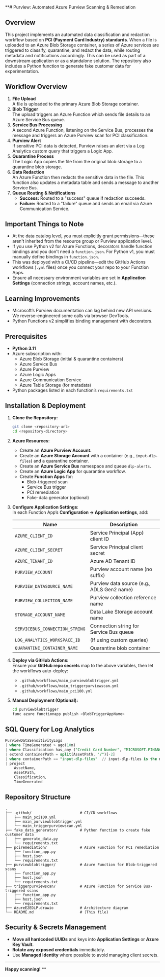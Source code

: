 **# Purview: Automated Azure Purview Scanning & Remediation

## Overview
This project implements an automated data classification and redaction workflow based on **PCI (Payment Card Industry) standards**. When a file is uploaded to an Azure Blob Storage container, a series of Azure services are triggered to classify, quarantine, and redact the data, while routing metadata and notifications accordingly. This can be used as part of a downstream application or as a standalone solution. The repository also includes a Python function to generate fake customer data for experimentation.

## Workflow Overview
1. **File Upload**  
   A file is uploaded to the primary Azure Blob Storage container.
2. **Blob Trigger**  
   The upload triggers an Azure Function which sends file details to an Azure Service Bus queue.
3. **Service Bus Processing**  
   A second Azure Function, listening on the Service Bus, processes the message and triggers an Azure Purview scan for PCI classification.
4. **Purview Alert**  
   If sensitive PCI data is detected, Purview raises an alert via a Log Analytics custom query that triggers a Logic App.
5. **Quarantine Process**  
   The Logic App copies the file from the original blob storage to a quarantine blob storage.
6. **Data Redaction**  
   An Azure Function then redacts the sensitive data in the file. This function also updates a metadata table and sends a message to another Service Bus.
7. **Queue Routing & Notifications**  
   - **Success:** Routed to a "success" queue if redaction succeeds.  
   - **Failure:** Routed to a "failure" queue and sends an email via Azure Communication Service.

## Important Things to Note
- At the data catalog level, you must explicitly grant permissions—these aren't inherited from the resource group or Purview application level.
- If you use Python v2 for Azure Functions, decorators handle function bindings and you don't need a `function.json`. For Python v1, you must manually define bindings in `function.json`.
- This was deployed with a CI/CD pipeline—edit the GitHub Actions workflows (`.yml` files) once you connect your repo to your Function Apps.
- Ensure all necessary environment variables are set in **Application Settings** (connection strings, account names, etc.).

## Learning Improvements
- Microsoft’s Purview documentation can lag behind new API versions. We reverse-engineered some calls via browser DevTools.
- Python Functions v2 simplifies binding management with decorators.

## Prerequisites
- **Python 3.11**  
- Azure subscription with:
  - Azure Blob Storage (initial & quarantine containers)  
  - Azure Service Bus  
  - Azure Purview  
  - Azure Logic Apps  
  - Azure Communication Service  
  - Azure Table Storage (for metadata)  
- Python packages listed in each function’s `requirements.txt`

## Installation & Deployment

1. **Clone the Repository:**  
   ```bash
   git clone <repository-url>
   cd <repository-directory>
   ```

2. **Azure Resources:**  
   - Create an **Azure Purview Account**.  
   - Create an **Azure Storage Account** with a container (e.g., `input-dlp-files`) and a quarantine container.  
   - Create an **Azure Service Bus** namespace and queue `dlp-alerts`.  
   - Create an **Azure Logic App** for quarantine workflow.  
   - Create **Function Apps** for:
     - Blob-triggered scan  
     - Service Bus trigger  
     - PCI remediation  
     - Fake-data generator (optional)

3. **Configure Application Settings:**  
   In each Function App’s **Configuration → Application settings**, add:

   | Name                           | Description                                  |
   |--------------------------------|----------------------------------------------|
   | `AZURE_CLIENT_ID`              | Service Principal (App) client ID            |
   | `AZURE_CLIENT_SECRET`          | Service Principal client secret              |
   | `AZURE_TENANT_ID`              | Azure AD Tenant ID                           |
   | `PURVIEW_ACCOUNT`              | Purview account name (no suffix)            |
   | `PURVIEW_DATASOURCE_NAME`      | Purview data source (e.g., ADLS Gen2 name)   |
   | `PURVIEW_COLLECTION_NAME`      | Purview collection reference name            |
   | `STORAGE_ACCOUNT_NAME`         | Data Lake Storage account name               |
   | `SERVICEBUS_CONNECTION_STRING` | Connection string for Service Bus queue      |
   | `LOG_ANALYTICS_WORKSPACE_ID`   | (If using custom queries)                    |
   | `QUARANTINE_CONTAINER_NAME`    | Quarantine blob container                    |

4. **Deploy via GitHub Actions:**  
   Ensure your **GitHub repo secrets** map to the above variables, then let the workflows auto-deploy:
   - `.github/workflows/main_purviewblobtrigger.yml`
   - `.github/workflows/main_triggerpurviewscan.yml`
   - `.github/workflows/main_pci100.yml`

5. **Manual Deployment (Optional):**  
   ```bash
   cd purviewblobtrigger
   func azure functionapp publish <BlobTriggerAppName>
   ```

## SQL Query for Log Analytics
```sql
PurviewDataSensitivityLogs
| where TimeGenerated > ago(10m)
| where Classification has_any ("Credit Card Number", "MICROSOFT.FINANCIAL", "MICROSOFT.PERSONAL")
| extend containerPath = split(AssetPath, "/")[-2]
| where containerPath == "input-dlp-files"  // input-dlp-files is the name of the source blob
| project 
    AssetName,
    AssetPath,
    Classification,
    TimeGenerated
```

## Repository Structure
```
.
├── .github/                      # CI/CD workflows
│   ├── main_pci100.yml
│   ├── main_purviewblobtrigger.yml
│   └── main_triggerpurviewscan.yml
├── fake_data_generator/          # Python function to create fake customer data
│   ├── generate_data.py
│   └── requirements.txt
├── pciremediation/               # Azure Function for PCI remediation
│   ├── function_app.py
│   ├── host.json
│   └── requirements.txt
├── purviewblobtrigger/           # Azure Function for Blob-triggered scans
│   ├── function_app.py
│   ├── host.json
│   └── requirements.txt
├── triggerpurviewscan/           # Azure Function for Service Bus-triggered scans
│   ├── function_app.py
│   ├── host.json
│   └── requirements.txt
├── AzureE2EDLP.drawio            # Architecture diagram
└── README.md                     # (This file)
```

## Security & Secrets Management
- **Move all hardcoded UUIDs** and keys into **Application Settings** or **Azure Key Vault**.  
- **Rotate any exposed credentials** immediately.  
- Use **Managed Identity** where possible to avoid managing client secrets.

---

**Happy scanning!**
**
